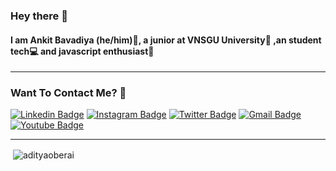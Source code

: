 ### Hey there 👋

#### I am Ankit Bavadiya (he/him)👦, a junior at VNSGU University🏫 ,an student tech💻 and javascript enthusiast💝

---

### Want To Contact Me? 📱

[![Linkedin Badge](https://img.shields.io/badge/-Ankit_Bavadiya-blue?style=plastic&logo=Linkedin&logoColor=white&link=https://www.linkedin.com/in/ankitbavadiya/)](https://www.linkedin.com/in/ankitbavadiya/)
[![Instagram Badge](https://img.shields.io/badge/-ankitbavadiya-purple?style=plastic&logo=instagram&logoColor=white&link=https://instagram.com/ankitbavadiya/)](https://instagram.com/ankitbavadiya)
[![Twitter Badge](https://img.shields.io/badge/-BavadiyaAnkit-blue?style=plastic&logo=Twitter&logoColor=white&link=https://twitter.com/BavadiyaAnkit/)](https://twitter.com/BavadiyaAnkit/)
[![Gmail Badge](https://img.shields.io/badge/ankitbavadiya1011@gmail.com-white?style=plastic&logo=Gmail&logoColor=&link=mailto:ankitbavadiya1011@gmail.com)](mailto:ankitbavadiya1011@gmail.com)
[![Youtube Badge](https://img.shields.io/badge/-abs_webzone?style=plastic&logo=youtube&logoColor=white&link=https://www.youtube.com/channel/UC2Bg1JaAeMnoVdIESuq7MuA)](https://www.youtube.com/channel/UC2Bg1JaAeMnoVdIESuq7MuA)


---

<p>&nbsp;<img align="center" src="https://github-readme-stats.vercel.app/api?username=adityaoberai&show_icons=true" alt="adityaoberai" /></p>
